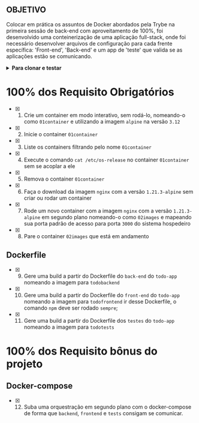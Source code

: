 ## OBJETIVO
Colocar em prática os assuntos de Docker abordados pela Trybe na primeira sessão de back-end com aproveitamento de 100%, foi desenvolvido uma conteinerização de uma aplicação full-stack, onde foi necessário desenvolver arquivos de configuração para cada frente específica: 'Front-end', 'Back-end' e um app de 'teste' que valida se as aplicações estão se comunicando.

<details>
<summary><strong>Para clonar e testar</strong></summary><br />

1. Clone o repositório
 
```
git clone git@github.com:georgia-rocha/docker-todo-list.git
```
 
 * Entre na pasta do repositório que você acabou de clonar:
 
 ```
 cd docker-todo-list
 ```
 
2. Instale as dependências:
 
 ```
 npm install
 ```
 
3. Verifique se os testes estão executando:
```
 npm test
 ```
</details>

# 100% dos Requisito Obrigatórios

- [x] 1. Crie um container em modo interativo, sem rodá-lo, nomeando-o como `01container` e utilizando a imagem `alpine` na versão `3.12`

- [x] 2. Inicie o container `01container`

- [x] 3. Liste os containers filtrando pelo nome `01container`

- [x] 4. Execute o comando `cat /etc/os-release` no container `01container` sem se acoplar a ele

- [x] 5. Remova o container `01container`

- [x] 6. Faça o download da imagem `nginx` com a versão `1.21.3-alpine` sem criar ou rodar um container

- [x] 7. Rode um novo container com a imagem  `nginx` com a versão `1.21.3-alpine` em segundo plano nomeando-o como `02images` e mapeando sua porta padrão de acesso para porta `3000` do sistema hospedeiro

- [x] 8. Pare o container `02images` que está em andamento

## Dockerfile

- [x] 9. Gere uma build a partir do Dockerfile do `back-end` do `todo-app` nomeando a imagem para `todobackend`

- [x] 10. Gere uma build a partir do Dockerfile do `front-end` do `todo-app` nomeando a imagem para `todofrontend`
ir desse Dockerfile, o comando `npm` deve ser rodado `sempre`;

- [x] 11. Gere uma build a partir do Dockerfile dos `testes` do `todo-app` nomeando a imagem para `todotests`

# 100% dos Requisito bônus do projeto

## Docker-compose

- [x] 12. Suba uma orquestração em segundo plano com o docker-compose de forma que `backend`, `frontend` e `tests` consigam se comunicar.
